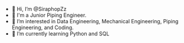 - 👋 Hi, I’m @SiraphopZz
- 👷 I'm a Junior Piping Engineer.
- 👀 I’m interested in Data Engineering, Mechanical Engineering, Piping Engineering, and Coding.
- 🌱 I’m currently learning Python and SQL

<!---
SiraphopZz/SiraphopZz is a ✨ special ✨ repository because its `README.md` (this file) appears on your GitHub profile.
You can click the Preview link to take a look at your changes.
--->
